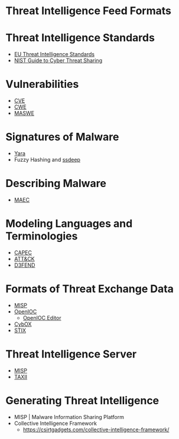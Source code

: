 # Threat Intelligence Feed Formats

# Threat Intelligence Standards
- [EU Threat Intelligence Standards](https://www.threat-intelligence.eu/standards/)
- [NIST Guide to Cyber Threat Sharing](https://csrc.nist.gov/pubs/sp/800/150/final)

# Vulnerabilities
- [CVE](https://www.cve.org/)
- [CWE](https://cwe.mitre.org/)
- [MASWE](https://mas.owasp.org/MASWE/)

# Signatures of Malware
- [Yara](https://virustotal.github.io/yara/)
- Fuzzy Hashing and [ssdeep](https://ssdeep-project.github.io/ssdeep/index.html)

# Describing Malware
- [MAEC](https://maecproject.github.io/)

# Modeling Languages and Terminologies
- [CAPEC](https://capec.mitre.org/)
- [ATT&CK](https://attack.mitre.org/)
- [D3FEND](https://d3fend.mitre.org/)

# Formats of Threat Exchange Data
- [MISP](https://github.com/MISP/MISP-rfc)
- [OpenIOC](https://cloud.google.com/blog/topics/threat-intelligence/openioc-basics/)
  - [OpenIOC Editor](https://fireeye.market/apps/211404)
- [CybOX](https://cyboxproject.github.io/)
- [STIX](https://oasis-open.github.io/cti-documentation/stix/intro.html)

# Threat Intelligence Server
- [MISP](https://www.misp-project.org/)
- [TAXII](https://oasis-open.github.io/cti-documentation/taxii/intro.html)

# Generating Threat Intelligence
- MISP | Malware Information Sharing Platform
- Collective Intelligence Framework 
  - https://csirtgadgets.com/collective-intelligence-framework/


